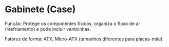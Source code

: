 # Gabinete (Case)
Função: Protege os componentes físicos, organiza o fluxo de ar (resfriamento) e pode incluir ventoinhas.

Fatores de forma: ATX, Micro-ATX (tamanhos diferentes para placas-mãe).
